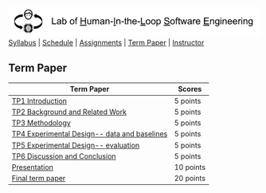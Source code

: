 [<img width=900 src="../img/title.png?raw=yes">](../README.md)   
[Syllabus](../README.md) |
[Schedule](../schedule.md) |
[Assignments](../assignments/README.md) |
[Term Paper](README.md) |
[Instructor](http://zhe-yu.github.io) 

## Term Paper
 | Term Paper | Scores |
 |------------|--------|
 | [TP1 Introduction](TP1.md)   | 5 points |
 | [TP2 Background and Related Work](TP2.md) | 5 points | 
 | [TP3 Methodology](TP3.md) | 5 points | 
 | [TP4 Experimental Design-- data and baselines](TP4.md) | 5 points | 
 | [TP5 Experimental Design-- evaluation](TP5.md) | 5 points | 
 | [TP6 Discussion and Conclusion](TP6.md) | 5 points | 
 | [Presentation](Presentation.md) | 10 points | 
 | [Final term paper](TPF.md) | 20 points | 

